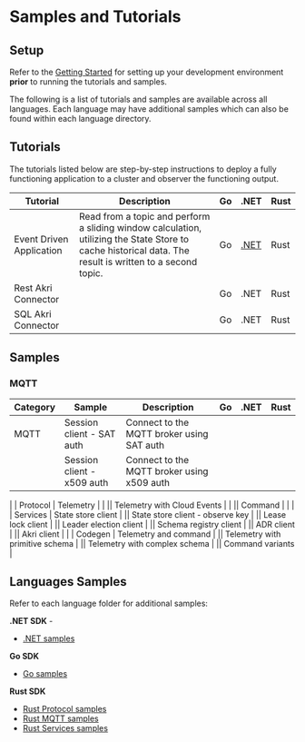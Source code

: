 # Samples and Tutorials

## Setup

Refer to the [Getting Started](/README.md#getting-started) for setting up your development environment **prior** to running the tutorials and samples.

The following is a list of tutorials and samples are available across all languages. Each language may have additional samples which can also be found within each language directory.

## Tutorials

The tutorials listed below are step-by-step instructions to deploy a fully functioning application to a cluster and observer the functioning output.

| Tutorial | Description | Go | .NET | Rust |
|-|-|-|-|-|
| Event Driven Application | Read from a topic and perform a sliding window calculation, utilizing the State Store to cache historical data. The result is written to a second topic. | Go | [.NET](/dotnet/tutorials/EventDrivenApp) | Rust |
| Rest Akri Connector | | Go | .NET | Rust |
| SQL Akri Connector | | Go | .NET | Rust |

## Samples

### MQTT

|Category | Sample | Description | Go | .NET | Rust |
|-|-|-|-|-|-|
| MQTT | Session client - SAT auth | Connect to the MQTT broker using SAT auth |
|| Session client - x509 auth | Connect to the MQTT broker using x509 auth | 
|
| Protocol | Telemetry | |
|| Telemetry with Cloud Events | |
|| Command | |
|
| Services | State store client |
|| State store client - observe key |
|| Lease lock client |
|| Leader election client |
|| Schema registry client |
|| ADR client |
|| Akri client |
|
| Codegen | Telemetry and command |
|| Telemetry with primitive schema |
|| Telemetry with complex schema |
|| Command variants |

## Languages Samples

Refer to each language folder for additional samples:

**.NET SDK** - 
* [.NET samples](/dotnet/samples)

**Go SDK**
* [Go samples](/go/samples)

**Rust SDK**
* [Rust Protocol samples](/rust/azure_iot_operations_protocol/examples/)
* [Rust MQTT samples](/rust/azure_iot_operations_mqtt/examples/)
* [Rust Services samples](/rust/azure_iot_operations_services/examples/)
